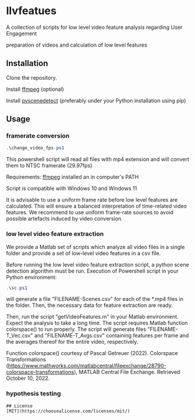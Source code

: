 # llvfeatues

A collection of scripts for low level video feature analysis regarding User Engagement

preparation of videos and calculation of low level features 

## Installation

Clone the repository.

Install [ffmpeg](https://ffmpeg.org/) (optional)

Install [pyscenedetect](https://scenedetect.com/en/latest/download/#download-and-installation) (preferably under your Python installation using pip)



## Usage

### framerate conversion 

```ps1
.\change_video_fps.ps1
```

This powershell script will read all files with mp4 extension and will convert them to NTSC framerate (29.97fps)

Requirements: [ffmpeg](https://ffmpeg.org/) installed an in computer's PATH

Script is compatible with Windows 10 and Windows 11

It is advisable to use a uniform frame rate before low level features are calculated. 
This will ensure a balanced interpretation of time-related video features.
We recommend to use uniform frame-rate sources to avoid possible artefacts induced by video conversion. 

### low level video feature extraction

We provide a Matlab set of scripts which analyze all video files in a single folder and provide a set of low-level video features in a csv file.

Before running the low level video feature extraction script, a python scene detection algorithm must be run. Execution of Powershell script in your Python environment:

```ps1
.\sc.ps1
``` 
will generate a file "FILENAME-Scenes.csv" for each of the *.mp4 files in the folder. 
Then, the necessary data for feature extraction are ready.  

Then, run the script "getVideoFeatures.m" in your Matlab environment. Expect the analysis to take a long time. The script requires Matlab function colorspace() to run properly. The script will generate files "FILENAME-T_Vec.csv" and "FILENAME-T_Avgs.csv" containing features per frame and the averages thereof for the entire video, respectively.

Function colorspace() courtesy of Pascal Getreuer (2022). Colorspace Transformations (https://www.mathworks.com/matlabcentral/fileexchange/28790-colorspace-transformations), MATLAB Central File Exchange. Retrieved October 10, 2022.

### hypothesis testing



```
## License
[MIT](https://choosealicense.com/licenses/mit/)